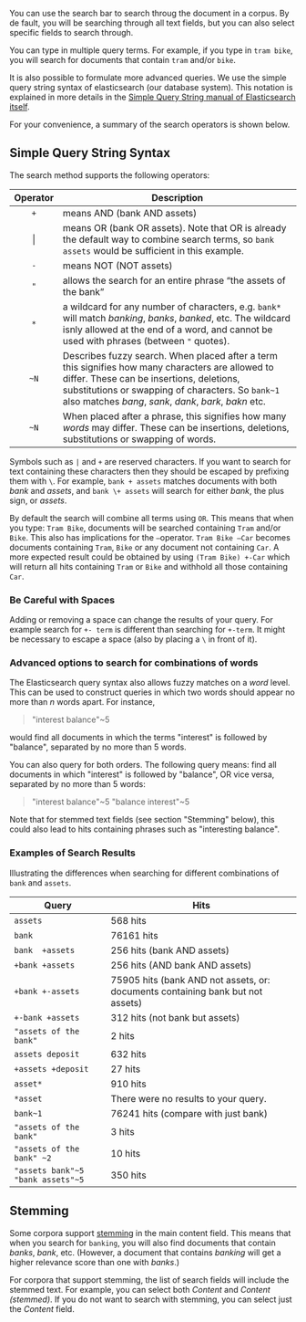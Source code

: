 You can use the search bar to search throug the document in a corpus. By de fault, you will be searching through all text fields, but you can also select specific fields to search through.

You can type in multiple query terms. For example, if you type in `tram bike`, you will search for documents that contain `tram` and/or `bike`.

It is also possible to formulate more advanced queries. We use the simple query string syntax of elasticsearch (our database system). This notation is explained in more details in the [Simple Query String manual of Elasticsearch itself](https://www.elastic.co/guide/en/elasticsearch/reference/8.11/query-dsl-simple-query-string-query.html#simple-query-string-syntax).

For your convenience, a summary of the search operators is shown below.

## Simple Query String Syntax

The search method supports the following operators:

| Operator | Description |
|:---:| --- |
| `+` | means AND (bank AND assets) |
| &#124; | means OR (bank OR assets). Note that OR is already the default way to combine search terms, so `bank assets` would be sufficient in this example. |
| `-` | means NOT (NOT assets) |
| `"` | allows the search for an entire phrase “the assets of the bank” |
| `*` | a wildcard for any number of characters, e.g. `bank*` will match _banking_, _banks_, _banked_, etc. The wildcard isnly allowed at the end of a word, and cannot be used with phrases (between `"` quotes). |
| `~N` | Describes fuzzy search. When placed after a term this signifies how many characters are allowed to differ. These can be insertions, deletions, substitutions or swapping of characters. So `bank~1` also matches _bang_, _sank_, _dank_, _bark_, _bakn_ etc. |
| `~N` | When placed after a phrase, this signifies how many *words* may differ. These can be insertions, deletions, substitutions or swapping of words. |

Symbols such as `|` and `+` are reserved characters. If you want to search for text containing these characters then they should be escaped by prefixing them with `\`. For example, `bank + assets` matches documents with both _bank_ and _assets_, and `bank \+ assets` will search for either _bank_, the plus sign, or _assets_.

By default the search will combine all terms using `OR`. This means that when you type: `Tram Bike`, documents will be searched containing `Tram` and/or `Bike`. This also has implications for the `–`operator. `Tram Bike –Car` becomes documents containing `Tram`, `Bike` or any document not containing `Car`. A more expected result could be obtained by using `(Tram Bike) +-Car` which will return all hits containing `Tram` or `Bike` and withhold all those containing `Car`.

### Be Careful with Spaces
Adding or removing a space can change the results of your query. For example search for `+- term` is different than searching for `+-term`. It might be necessary to escape a space (also by placing a `\` in front of it).

### Advanced options to search for combinations of words
The Elasticsearch query syntax also allows fuzzy matches on a *word* level. This can be used to construct queries in which two words should appear no more than _n_ words apart. For instance,
>"interest balance"\~5

would find all documents in which the terms "interest" is followed by "balance", separated by no more than 5 words.

You can also query for both orders. The following query means: find all documents in which "interest" is followed by "balance", OR vice versa, separated by no more than 5 words:

>"interest balance"\~5 "balance interest"\~5

Note that for stemmed text fields (see section "Stemming" below), this could also lead to hits containing phrases such as "interesting balance".

### Examples of Search Results

Illustrating the differences when searching for different combinations of `bank` and `assets`.

| Query | Hits |
| --- | --- |
| `assets` | 568 hits |
| `bank` | 76161 hits |
| `bank  +assets` | 256 hits  (bank AND assets)|
| `+bank +assets` | 256 hits (AND bank AND assets)|
| `+bank +-assets` | 75905 hits (bank AND not assets, or: documents containing bank but not assets) |
| `+-bank +assets`| 312 hits (not bank but assets) |
| `"assets of the bank"` | 2 hits|
| `assets deposit` | 632 hits|
| `+assets +deposit`| 27 hits|
| `asset*`| 910 hits |
| `*asset` | There were no results to your query. |
| `bank~1` | 76241 hits (compare with just bank) |
| `"assets of the bank"` | 3 hits |
| `"assets of the bank" ~2`| 10 hits |
| `"assets bank"~5 "bank assets"~5` | 350 hits |

## Stemming

Some corpora support [stemming](https://en.wikipedia.org/wiki/Stemming) in the main content field. This means that when you search for `banking`, you will also find documents that contain _banks_, _bank_, etc. (However, a document that contains _banking_  will get a higher relevance score than one with _banks_.)

For corpora that support stemming, the list of search fields will include the stemmed text. For example, you can select both _Content_ and _Content (stemmed)_. If you do not want to search with stemming, you can select just the _Content_  field.
